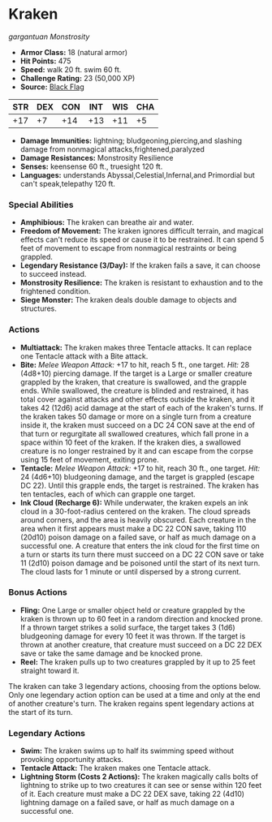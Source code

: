 # Kraken

*gargantuan* *Monstrosity*

- **Armor Class:** 18 (natural armor)
- **Hit Points:** 475 
- **Speed:** walk 20 ft. swim 60 ft.
- **Challenge Rating:** 23 (50,000 XP)
- **Source:** [Black Flag](https://koboldpress.com/kpstore/product/tovrpg-pg-mv/)

| STR | DEX | CON | INT | WIS | CHA |
| --- | --- | --- | --- | --- | --- |
| +17 | +7 | +14 | +13 | +11 | +5 |

- **Damage Immunities:** lightning; bludgeoning,piercing,and slashing damage from nonmagical attacks,frightened,paralyzed
- **Damage Resistances:** Monstrosity Resilience
- **Senses:** keensense 60 ft., truesight 120 ft.
- **Languages:** understands Abyssal,Celestial,Infernal,and Primordial but can't speak,telepathy 120 ft.

### Special Abilities

- **Amphibious:** The kraken can breathe air and water.
- **Freedom of Movement:** The kraken ignores difficult terrain, and magical effects can't reduce its speed or cause it to be restrained. It can spend 5 feet of movement to escape from nonmagical restraints or being grappled.
- **Legendary Resistance (3/Day):** If the kraken fails a save, it can choose to succeed instead.
- **Monstrosity Resilience:** The kraken is resistant to exhaustion and to the frightened condition.
- **Siege Monster:** The kraken deals double damage to objects and structures.

### Actions

- **Multiattack:** The kraken makes three Tentacle attacks. It can replace one Tentacle attack with a Bite attack.
- **Bite:** _Melee Weapon Attack:_ +17 to hit, reach 5 ft., one target. _Hit:_ 28 (4d8+10) piercing damage. If the target is a Large or smaller creature grappled by the kraken, that creature is swallowed, and the grapple ends. While swallowed, the creature is blinded and restrained, it has total cover against attacks and other effects outside the kraken, and it takes 42 (12d6) acid damage at the start of each of the kraken's turns. If the kraken takes 50 damage or more on a single turn from a creature inside it, the kraken must succeed on a DC 24 CON save at the end of that turn or regurgitate all swallowed creatures, which fall prone in a space within 10 feet of the kraken. If the kraken dies, a swallowed creature is no longer restrained by it and can escape from the corpse using 15 feet of movement, exiting prone.
- **Tentacle:** _Melee Weapon Attack:_ +17 to hit, reach 30 ft., one target. _Hit:_ 24 (4d6+10) bludgeoning damage, and the target is grappled (escape DC 22). Until this grapple ends, the target is restrained. The kraken has ten tentacles, each of which can grapple one target.
- **Ink Cloud (Recharge 6):** While underwater, the kraken expels an ink cloud in a 30-foot-radius centered on the kraken. The cloud spreads around corners, and the area is heavily obscured. Each creature in the area when it first appears must make a DC 22 CON save, taking 110 (20d10) poison damage on a failed save, or half as much damage on a successful one. A creature that enters the ink cloud for the first time on a turn or starts its turn there must succeed on a DC 22 CON save or take 11 (2d10) poison damage and be poisoned until the start of its next turn. The cloud lasts for 1 minute or until dispersed by a strong current.

### Bonus Actions

- **Fling:** One Large or smaller object held or creature grappled by the kraken is thrown up to 60 feet in a random direction and knocked prone. If a thrown target strikes a solid surface, the target takes 3 (1d6) bludgeoning damage for every 10 feet it was thrown. If the target is thrown at another creature, that creature must succeed on a DC 22 DEX save or take the same damage and be knocked prone.
- **Reel:** The kraken pulls up to two creatures grappled by it up to 25 feet straight toward it.

The kraken can take 3 legendary actions, choosing from the options below. Only one legendary action option can be used at a time and only at the end of another creature's turn. The kraken regains spent legendary actions at the start of its turn.

### Legendary Actions

- **Swim:** The kraken swims up to half its swimming speed without provoking opportunity attacks.
- **Tentacle Attack:** The kraken makes one Tentacle attack.
- **Lightning Storm (Costs 2 Actions):** The kraken magically calls bolts of lightning to strike up to two creatures it can see or sense within 120 feet of it. Each creature must make a DC 22 DEX save, taking 22 (4d10) lightning damage on a failed save, or half as much damage on a successful one.
